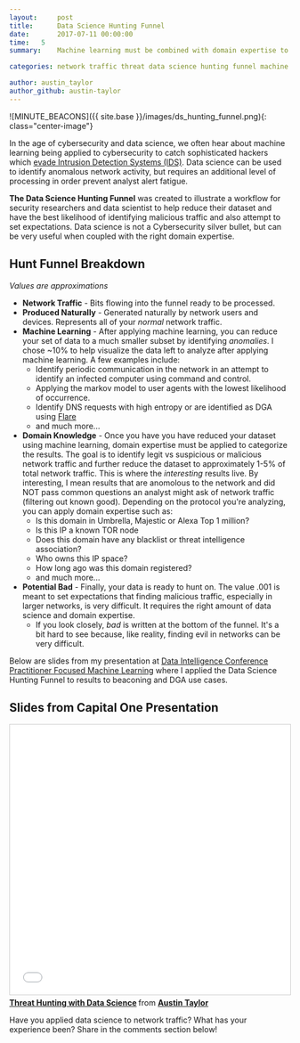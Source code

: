 ```yaml
---
layout:     post
title:      Data Science Hunting Funnel
date:       2017-07-11 00:00:00
time:   5
summary:    Machine learning must be combined with domain expertise to increase the probability of finding malicious network traffic.

categories: network traffic threat data science hunting funnel machine learning domain expertise

author: austin_taylor
author_github: austin-taylor
---
```



![MINUTE_BEACONS]({{ site.base }}/images/ds_hunting_funnel.png){: class="center-image"}

In the age of cybersecurity and data science, we often hear about machine learning being applied to cybersecurity to catch sophisticated hackers which [evade Intrusion Detection Systems (IDS)](https://en.wikipedia.org/wiki/Intrusion_detection_system_evasion_techniques).
Data science can be used to identify anomalous network activity, but requires an additional level of processing in order prevent analyst alert fatigue.

**The Data Science Hunting Funnel** was created to illustrate a workflow for security researchers
and data scientist to help reduce their dataset and have the best likelihood of
identifying malicious traffic and also attempt to set expectations. Data science is not a Cybersecurity silver bullet, but can be very useful when coupled with the right domain expertise. 

Hunt Funnel Breakdown
---

_Values are approximations_
* **Network Traffic** - Bits flowing into the funnel ready to be processed.
* **Produced Naturally** - Generated naturally by network users and devices. Represents all of your _normal_ network traffic. 
* **Machine Learning** - After applying machine learning, you can reduce your set of data to a much smaller subset by identifying _anomalies_. I chose ~10% to help visualize the data left to analyze after applying machine learning. A few examples include:
    * Identify periodic communication in the network in an attempt to identify an infected computer using command and control.
    * Applying the markov model to user agents with the lowest likelihood of occurrence. 
    * Identify DNS requests with high entropy or are identified as DGA using [Flare](https://github.com/austin-taylor/flare)
    * and much more...
* **Domain Knowledge** - Once you have you have reduced your dataset using machine learning, domain expertise must be applied to categorize the results. 
The goal is to identify legit vs suspicious or malicious network traffic and further reduce the dataset to approximately 1-5% of total network traffic. This is where the _interesting_ results live. By interesting, I mean results that are anomolous to the network and did NOT pass common questions an analyst might ask of network traffic (filtering out known good). Depending on the protocol you're analyzing, you can apply domain expertise such as:
    * Is this domain in Umbrella, Majestic or Alexa Top 1 million?
    * Is this IP a known TOR node
    * Does this domain have any blacklist or threat intelligence association?
    * Who owns this IP space?
    * How long ago was this domain registered?
    * and much more...
* **Potential Bad** - Finally, your data is ready to hunt on. The value .001 is meant to set expectations that finding malicious traffic, especially in larger networks, is very difficult. It requires the right amount of data science and domain expertise.
    * If you look closely, _bad_ is written at the bottom of the funnel. It's a bit hard to see because, like reality, finding evil in networks can be very difficult.


Below are slides from my presentation at [Data Intelligence Conference
Practitioner Focused Machine Learning](http://www.data-intelligence.ai/) where I applied the Data Science Hunting Funnel to results to beaconing and DGA use cases.

Slides from Capital One Presentation
------------------------------------

<iframe src="//www.slideshare.net/slideshow/embed_code/key/IlTAgqo2wgVLkJ" width="595" height="485" class="center-image" frameborder="0" marginwidth="0" marginheight="0" scrolling="no" style="border:1px solid #CCC; border-width:1px; margin-bottom:5px; max-width: 100%;" allowfullscreen> </iframe> <div style="margin-bottom:5px"> <strong> <a href="//www.slideshare.net/AustinTaylor8/threat-hunting-with-data-science" title="Threat Hunting with Data Science" target="_blank">Threat Hunting with Data Science</a> </strong> from <strong><a target="_blank" href="https://www.slideshare.net/AustinTaylor8">Austin Taylor</a></strong> </div>

Have you applied data science to network traffic? What has your experience been? Share in the comments section below!